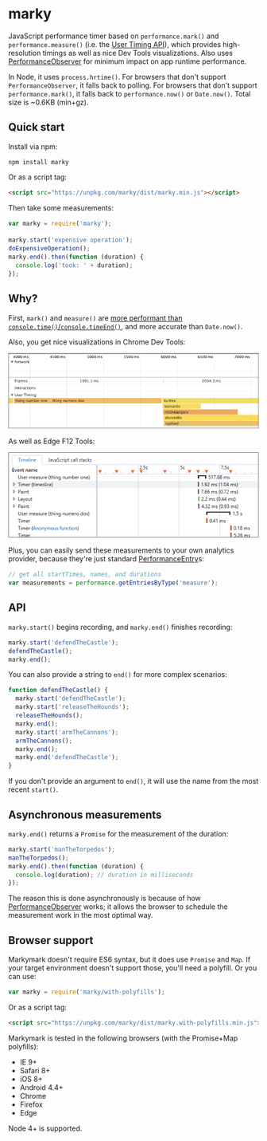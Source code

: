 marky
======

JavaScript performance timer based on `performance.mark()` and `performance.measure()` (i.e. the
[User Timing API](http://caniuse.com/#feat=user-timing)), which provides high-resolution
timings as well as nice Dev Tools visualizations. Also uses
[PerformanceObserver](https://developer.mozilla.org/en-US/docs/Web/API/PerformanceObserver) for
minimum impact on app runtime performance.

In Node, it uses `process.hrtime()`. For browsers that don't support `PerformanceObserver`, it falls back to polling. For
browsers that don't support `performance.mark()`, it falls back to `performance.now()` or `Date.now()`. Total size is ~0.6KB (min+gz).

Quick start
----

Install via npm:

    npm install marky

Or as a script tag:

```html
<script src="https://unpkg.com/marky/dist/marky.min.js"></script>
```

Then take some measurements:

```js
var marky = require('marky');

marky.start('expensive operation');
doExpensiveOperation();
marky.end().then(function (duration) {
  console.log('took: ' + duration);
});
```

Why?
---

First, `mark()` and `measure()` are [more performant than `console.time()`/`console.timeEnd()`](https://twitter.com/Runspired/status/811007272671293440), and more accurate than `Date.now()`.

Also, you get nice visualizations in Chrome Dev Tools:

![Chrome Dev Tools screenshot](doc/chrome.png)

As well as Edge F12 Tools:

![Edge F12 screenshot](doc/edge.png)

Plus, you can easily send these measurements to your own analytics provider, because they're just standard
[PerformanceEntry](https://developer.mozilla.org/en-US/docs/Web/API/PerformanceEntry)s:

```js
// get all startTimes, names, and durations
var measurements = performance.getEntriesByType('measure');
```

API
---

`marky.start()` begins recording, and `marky.end()` finishes recording:

```js
marky.start('defendTheCastle');
defendTheCastle();
marky.end();
```

You can also provide a string to `end()` for more complex scenarios:

```js
function defendTheCastle() {
  marky.start('defendTheCastle');
  marky.start('releaseTheHounds');
  releaseTheHounds();
  marky.end();
  marky.start('armTheCannons');
  armTheCannons();
  marky.end();
  marky.end('defendTheCastle');
}
```

If you don't provide an argument to `end()`, it will use the name from the most recent `start()`.

Asynchronous measurements
----

`marky.end()` returns a `Promise` for the measurement of the duration:

```js
marky.start('manTheTorpedos');
manTheTorpedos();
marky.end().then(function (duration) {
  console.log(duration); // duration in milliseconds
});
```

The reason this is done asynchronously is because of how
[PerformanceObserver](https://developer.mozilla.org/en-US/docs/Web/API/PerformanceObserver) works; it
allows the browser to schedule the measurement work in the most optimal way.

Browser support
----

Markymark doesn't require ES6 syntax, but it does use `Promise` and `Map`. If your target environment doesn't support those,
you'll need a polyfill. Or you can use:

```js
var marky = require('marky/with-polyfills');
```

Or as a script tag:

```html
<script src="https://unpkg.com/marky/dist/marky.with-polyfills.min.js"></script>
```

Markymark is tested in the following browsers (with the Promise+Map polyfills):

* IE 9+
* Safari 8+
* iOS 8+
* Android 4.4+
* Chrome
* Firefox
* Edge

Node 4+ is supported.
